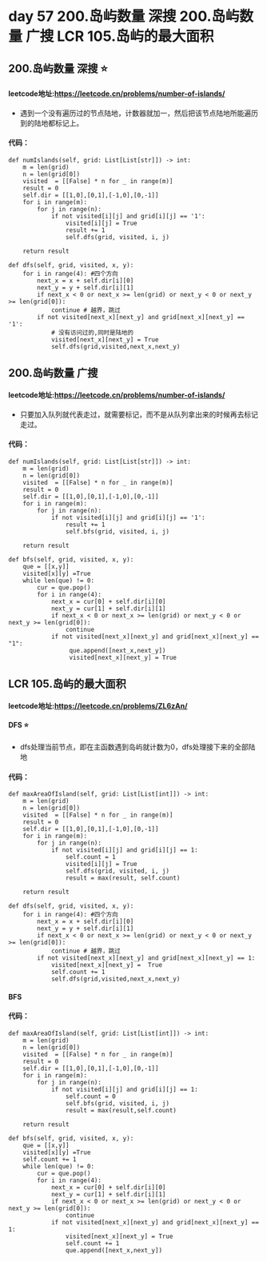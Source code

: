 # day 57 200.岛屿数量 深搜 200.岛屿数量 广搜 LCR 105.岛屿的最大面积 

## 200.岛屿数量 深搜 ⭐
#### leetcode地址:https://leetcode.cn/problems/number-of-islands/
- 遇到一个没有遍历过的节点陆地，计数器就加一，然后把该节点陆地所能遍历到的陆地都标记上。
#### 代码：
    def numIslands(self, grid: List[List[str]]) -> int:
        m = len(grid)
        n = len(grid[0])
        visited  = [[False] * n for _ in range(m)]
        result = 0
        self.dir = [[1,0],[0,1],[-1,0],[0,-1]]
        for i in range(m):
            for j in range(n):
                if not visited[i][j] and grid[i][j] == '1':
                    visited[i][j] = True
                    result += 1
                    self.dfs(grid, visited, i, j)
        
        return result
    
    def dfs(self, grid, visited, x, y):
        for i in range(4): #四个方向
            next_x = x + self.dir[i][0]
            next_y = y + self.dir[i][1]
            if next_x < 0 or next_x >= len(grid) or next_y < 0 or next_y >= len(grid[0]):
                continue # 越界，跳过
            if not visited[next_x][next_y] and grid[next_x][next_y] == '1':
                # 没有访问过的,同时是陆地的
                visited[next_x][next_y] = True
                self.dfs(grid,visited,next_x,next_y)

## 200.岛屿数量 广搜
#### leetcode地址:https://leetcode.cn/problems/number-of-islands/
- 只要加入队列就代表走过，就需要标记，而不是从队列拿出来的时候再去标记走过。
#### 代码：
    def numIslands(self, grid: List[List[str]]) -> int:
        m = len(grid)
        n = len(grid[0])
        visited  = [[False] * n for _ in range(m)]
        result = 0
        self.dir = [[1,0],[0,1],[-1,0],[0,-1]]
        for i in range(m):
            for j in range(n):
                if not visited[i][j] and grid[i][j] == '1':
                    result += 1
                    self.bfs(grid, visited, i, j)
        
        return result
    
    def bfs(self, grid, visited, x, y):
        que = [[x,y]]
        visited[x][y] =True
        while len(que) != 0:
            cur = que.pop()
            for i in range(4):
                next_x = cur[0] + self.dir[i][0]
                next_y = cur[1] + self.dir[i][1]
                if next_x < 0 or next_x >= len(grid) or next_y < 0 or next_y >= len(grid[0]):
                    continue
                if not visited[next_x][next_y] and grid[next_x][next_y] == "1":
                     que.append([next_x,next_y])
                     visited[next_x][next_y] = True

## LCR 105.岛屿的最大面积 
#### leetcode地址:https://leetcode.cn/problems/ZL6zAn/
#### DFS ⭐
- dfs处理当前节点，即在主函数遇到岛屿就计数为0，dfs处理接下来的全部陆地
#### 代码：
    def maxAreaOfIsland(self, grid: List[List[int]]) -> int:
        m = len(grid)
        n = len(grid[0])
        visited  = [[False] * n for _ in range(m)]
        result = 0
        self.dir = [[1,0],[0,1],[-1,0],[0,-1]]
        for i in range(m):
            for j in range(n):
                if not visited[i][j] and grid[i][j] == 1:
                    self.count = 1
                    visited[i][j] = True
                    self.dfs(grid, visited, i, j)
                    result = max(result, self.count)
        
        return result
    
    def dfs(self, grid, visited, x, y):
        for i in range(4): #四个方向
            next_x = x + self.dir[i][0]
            next_y = y + self.dir[i][1]
            if next_x < 0 or next_x >= len(grid) or next_y < 0 or next_y >= len(grid[0]):
                continue # 越界，跳过
            if not visited[next_x][next_y] and grid[next_x][next_y] == 1:
                visited[next_x][next_y] =  True  
                self.count += 1  
                self.dfs(grid,visited,next_x,next_y)

#### BFS
#### 代码：
    def maxAreaOfIsland(self, grid: List[List[int]]) -> int:
        m = len(grid)
        n = len(grid[0])
        visited  = [[False] * n for _ in range(m)]
        result = 0
        self.dir = [[1,0],[0,1],[-1,0],[0,-1]]
        for i in range(m):
            for j in range(n):
                if not visited[i][j] and grid[i][j] == 1:
                    self.count = 0
                    self.bfs(grid, visited, i, j)
                    result = max(result,self.count)
        
        return result
    
    def bfs(self, grid, visited, x, y):
        que = [[x,y]]
        visited[x][y] =True
        self.count += 1
        while len(que) != 0:
            cur = que.pop()
            for i in range(4):
                next_x = cur[0] + self.dir[i][0]
                next_y = cur[1] + self.dir[i][1]
                if next_x < 0 or next_x >= len(grid) or next_y < 0 or next_y >= len(grid[0]):
                    continue
                if not visited[next_x][next_y] and grid[next_x][next_y] == 1:
                    visited[next_x][next_y] = True
                    self.count += 1
                    que.append([next_x,next_y])
                     

